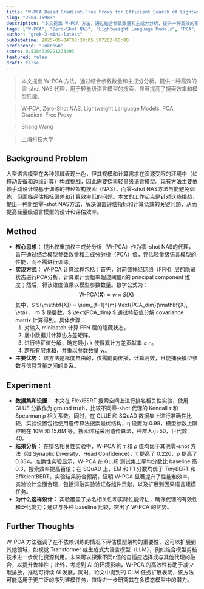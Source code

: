 ```yaml
---
title: "W-PCA Based Gradient-Free Proxy for Efficient Search of Lightweight Language Models"
slug: "2504.15983"
description: "本文提出 W-PCA 方法，通过结合参数数量和主成分分析，提供一种高效的零-shot NAS 代理，用于轻量级语言模型的搜索，显著提高了搜索效率和模型性能。"
tags: ["W-PCA", "Zero-Shot NAS", "Lightweight Language Models", "PCA", "Gradient-Free Proxy"]
author: "grok-3-mini-latest"
pubDatetime: 2025-05-04T08:30:05.507262+00:00
preference: "unknown"
score: 0.5384739291273293
featured: false
draft: false
---
```


> 本文提出 W-PCA 方法，通过结合参数数量和主成分分析，提供一种高效的零-shot NAS 代理，用于轻量级语言模型的搜索，显著提高了搜索效率和模型性能。

> W-PCA, Zero-Shot NAS, Lightweight Language Models, PCA, Gradient-Free Proxy 

> Shang Wang

> 上海科技大学 

## Background Problem

大型语言模型在各种领域表现出色，但其规模和计算需求在资源受限的环境中（如移动设备和边缘计算）构成挑战，因此需要探索轻量级语言模型。现有方法主要依赖手动设计或基于训练的神经架构搜索（NAS），而零-shot NAS方法虽能避免训练，但面临评估指标偏差和计算效率低的问题。本文的工作起点是针对这些挑战，提出一种新型零-shot NAS方法，解决偏置评估指标和计算低效的关键问题，从而提高轻量级语言模型的设计和评估效率。

## Method

* **核心思想：** 提出权重加权主成分分析（W-PCA）作为零-shot NAS的代理，旨在通过结合模型参数数量和主成分分析（PCA）值，评估轻量级语言模型的性能，而不需进行训练。
* **实现方式：** W-PCA 计算过程包括：首先，对前馈神经网络（FFN）层的隐藏状态进行PCA分析，计算累计贡献率超过阈值η的 principal component 维度；然后，将该维度值乘以模型参数数量。数学公式为：
  $$ \text{W-PCA}(\mathbf{X}) = w \times S(\mathbf{X}) $$
  其中，$ S(\mathbf{X}) = \sum_{f=1}^{m} \text{PCA\_dim}(\mathbf{X}, \eta) $，$ m $ 是层数，$ \text{PCA\_dim} $ 通过特征值分解 covariance matrix 计算得到。具体步骤：
  1. 对输入 minibatch 计算 FFN 层的隐藏状态。
  2. 居中数据并计算协方差矩阵。
  3. 进行特征值分解，确定最小 k 使得累计方差贡献率 ≥ η。
  4. 跨所有层求和，并乘以参数数量 w。
* **主要优势：** 该方法是梯度自由的，仅需前向传播，计算高效，且能捕获模型参数与信息含量之间的关系。

## Experiment

* **数据集和设置：** 本文在 FlexiBERT 搜索空间上进行排名相关性实验，使用 GLUE 分数作为 ground truth，比较不同零-shot 代理的 Kendall τ 和 Spearman ρ 相关系数。同时，在 GLUE 和 SQuAD 数据集上进行准确性比较，实验设置包括使用遗传算法搜索最优结构，η 设置为 0.99，模型参数上限控制在 10M 和 15.6M 等。搜索过程采用遗传算法，种群大小 50，世代数 40。
* **结果分析：** 在排名相关性实验中，W-PCA 的 τ 和 ρ 值均优于其他零-shot 方法（如 Synaptic Diversity、Head Confidence），τ 提高了 0.220，ρ 提高了 0.334。准确性实验显示，W-PCA 在 GLUE 测试集上平均分数比 baseline 高 0.3，搜索效率提高百倍；在 SQuAD 上，EM 和 F1 分数均优于 TinyBERT 和 EfficientBERT。实验结果符合预期，证明 W-PCA 显著提升了性能和效率，实验设计全面合理，包括消融实验验证各组件贡献，以及扩展到因果语言建模任务。
* **为什么这样设计：** 实验覆盖了排名相关性和实际性能评估，确保代理的有效性和泛化能力；通过与多种 baseline 比较，突出了 W-PCA 的优势。

## Further Thoughts 

W-PCA 方法强调了在不依赖训练的情况下评估模型架构的重要性，这可以扩展到其他领域，如视觉 Transformer 或生成式大语言模型（LLM），例如结合模型剪枝技术进一步优化资源利用。未来可以探索不同η值的自适应选择或与其他代理的融合，以提升鲁棒性；此外，考虑到 AI 的环境影响，W-PCA 的高效性有助于减少碳排放，推动可持续 AI 发展。同时，论文中提到的 CLM 任务扩展表明，该方法可能适用于更广泛的序列建模任务，值得进一步研究其在多模态模型中的潜力。